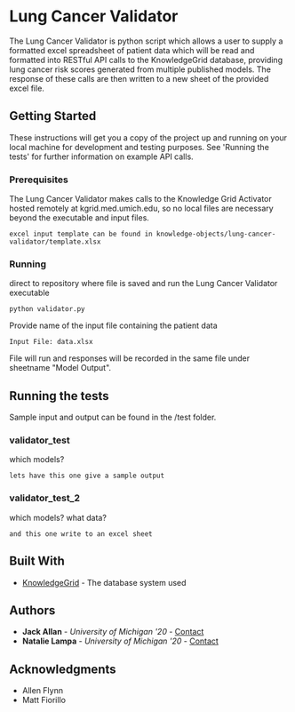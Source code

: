 # Lung Cancer Validator

The Lung Cancer Validator is python script which allows a user to supply a formatted excel spreadsheet of patient data which will be read and formatted into RESTful API calls to the KnowledgeGrid database, providing lung cancer risk scores generated from multiple published models. The response of these calls are then written to a new sheet of the provided excel file. 

## Getting Started

These instructions will get you a copy of the project up and running on your local machine for development and testing purposes. See 'Running the tests' for further information on example API calls. 

### Prerequisites

The Lung Cancer Validator makes calls to the Knowledge Grid Activator hosted remotely at kgrid.med.umich.edu, so no local files are necessary beyond the executable and input files.

```
excel input template can be found in knowledge-objects/lung-cancer-validator/template.xlsx
```

### Running

direct to repository where file is saved and run the Lung Cancer Validator executable

```
python validator.py
```

Provide name of the input file containing the patient data

```
Input File: data.xlsx
```

File will run and responses will be recorded in the same file under sheetname "Model Output".

## Running the tests

Sample input and output can be found in the /test folder.

### validator_test

which models?

```
lets have this one give a sample output
```

### validator_test_2

which models? what data?

```
and this one write to an excel sheet
```


## Built With

* [KnowledgeGrid](http://kgrid.org/) - The database system used


## Authors

* **Jack Allan** - *University of Michigan '20* - [Contact](mailto:jackall@umich.edu)
* **Natalie Lampa** - *University of Michigan '20* - [Contact](mailto:nlampa@umich.edu)


## Acknowledgments

* Allen Flynn
* Matt Fiorillo
